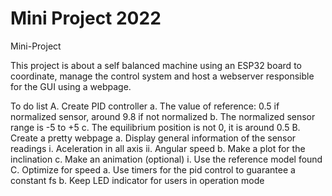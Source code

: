 # Mini Project 2022
Mini-Project

This project is about a self balanced machine using an ESP32 board to coordinate, manage the control system and host a webserver responsible for the GUI using a webpage.

To do list
A. Create PID controller
	a. The value of reference: 0.5 if normalized sensor, around 9.8 if not normalized
	b. The normalized sensor range is -5 to +5
	c. The equilibrium position is not 0, it is around 0.5
B. Create a pretty webpage
	a. Display general information of the sensor readings
		i. Aceleration in all axis
		ii. Angular speed
	b. Make a plot for the inclination
	c. Make an animation (optional)
		i. Use the reference model found
C. Optimize for speed
	a. Use timers for the pid control to guarantee a constant fs
	b. Keep LED indicator for users in operation mode
